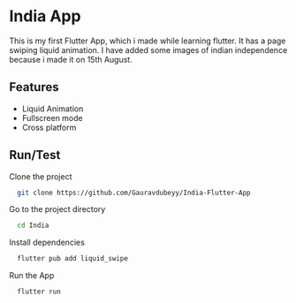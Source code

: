 
# India App

This is my first Flutter App, which i made while learning flutter. It has a page swiping liquid animation. I have added some images of indian independence because i made it on 15th August. 


## Features

- Liquid Animation
- Fullscreen mode
- Cross platform


## Run/Test

Clone the project

```bash
  git clone https://github.com/Gauravdubeyy/India-Flutter-App
```

Go to the project directory

```bash
  cd India
```

Install dependencies

```bash
  flutter pub add liquid_swipe
```

Run the App

```bash
  flutter run
```

